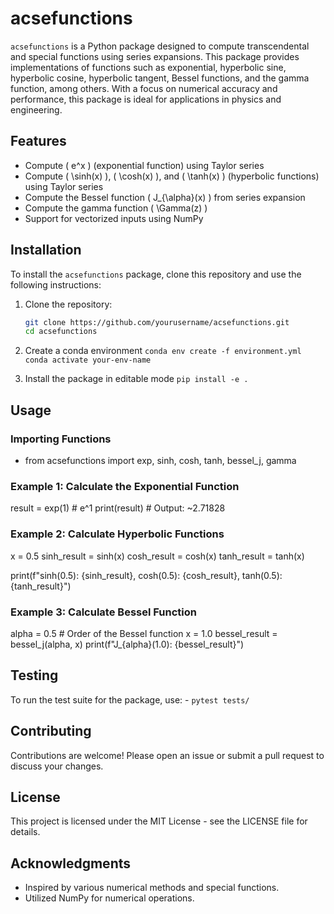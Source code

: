 # acsefunctions

`acsefunctions` is a Python package designed to compute transcendental and special functions using series expansions. This package provides implementations of functions such as exponential, hyperbolic sine, hyperbolic cosine, hyperbolic tangent, Bessel functions, and the gamma function, among others. With a focus on numerical accuracy and performance, this package is ideal for applications in physics and engineering.

## Features

- Compute \( e^x \) (exponential function) using Taylor series
- Compute \( \sinh(x) \), \( \cosh(x) \), and \( \tanh(x) \) (hyperbolic functions) using Taylor series
- Compute the Bessel function \( J_{\alpha}(x) \) from series expansion
- Compute the gamma function \( \Gamma(z) \)
- Support for vectorized inputs using NumPy

## Installation

To install the `acsefunctions` package, clone this repository and use the following instructions:

1. Clone the repository:

   ```bash
   git clone https://github.com/yourusername/acsefunctions.git
   cd acsefunctions

2. Create a conda environment
    `conda env create -f environment.yml`
    `conda activate your-env-name`

3. Install the package in editable mode
    `pip install -e .`

## Usage

### Importing Functions
 * from acsefunctions import exp, sinh, cosh, tanh, bessel_j, gamma

### Example 1: Calculate the Exponential Function
result = exp(1)  # e^1
print(result)  # Output: ~2.71828

### Example 2: Calculate Hyperbolic Functions
x = 0.5
sinh_result = sinh(x)
cosh_result = cosh(x)
tanh_result = tanh(x)

print(f"sinh(0.5): {sinh_result}, cosh(0.5): {cosh_result}, tanh(0.5): {tanh_result}")


### Example 3: Calculate Bessel Function
alpha = 0.5  # Order of the Bessel function
x = 1.0
bessel_result = bessel_j(alpha, x)
print(f"J_{alpha}(1.0): {bessel_result}")


## Testing
To run the test suite for the package, use:
    - `pytest tests/`


## Contributing
Contributions are welcome! Please open an issue or submit a pull request to discuss your changes.

## License
This project is licensed under the MIT License - see the LICENSE file for details.

## Acknowledgments
* Inspired by various numerical methods and special functions.
* Utilized NumPy for numerical operations.
